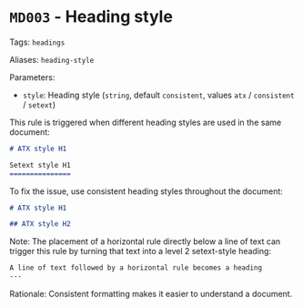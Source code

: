 # `MD003` - Heading style

Tags: `headings`

Aliases: `heading-style`

Parameters:

- `style`: Heading style (`string`, default `consistent`, values `atx` / `consistent` / `setext`)

This rule is triggered when different heading styles are used in the same
document:

```markdown
# ATX style H1

Setext style H1
===============
```

To fix the issue, use consistent heading styles throughout the document:

```markdown
# ATX style H1

## ATX style H2
```

Note: The placement of a horizontal rule directly below a line of text can
trigger this rule by turning that text into a level 2 setext-style heading:

```markdown
A line of text followed by a horizontal rule becomes a heading
---
```

Rationale: Consistent formatting makes it easier to understand a document.
